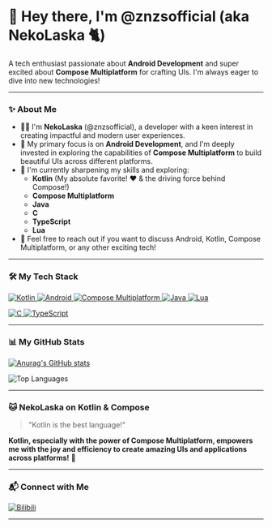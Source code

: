 # 👋 Hey there, I'm @znzsofficial (aka NekoLaska 🐈)

A tech enthusiast passionate about **Android Development** and super excited about **Compose Multiplatform** for crafting UIs. I'm always eager to dive into new technologies!

---

### ✨ About Me

-   🧑‍💻 I'm **NekoLaska** (@znzsofficial), a developer with a keen interest in creating impactful and modern user experiences.
-   👀 My primary focus is on **Android Development**, and I'm deeply invested in exploring the capabilities of **Compose Multiplatform** to build beautiful UIs across different platforms.
-   🌱 I'm currently sharpening my skills and exploring:
    -   **Kotlin** (My absolute favorite! ❤️ & the driving force behind Compose!)
    -   **Compose Multiplatform**
    -   **Java**
    -   **C**
    -   **TypeScript**
    -   **Lua**
-   💬 Feel free to reach out if you want to discuss Android, Kotlin, Compose Multiplatform, or any other exciting tech!

---

### 🛠️ My Tech Stack

<!-- Main Skills -->
<p align="left">
  <a href="https://kotlinlang.org" target="_blank" rel="noreferrer">
    <img src="https://img.shields.io/badge/Kotlin-7F52FF?style=for-the-badge&logo=kotlin&logoColor=white" alt="Kotlin">
  </a>
  <a href="https://developer.android.com" target="_blank" rel="noreferrer">
    <img src="https://img.shields.io/badge/Android-3DDC84?style=for-the-badge&logo=android&logoColor=white" alt="Android">
  </a>
  <a href="https://www.jetbrains.com/compose-multiplatform/" target="_blank" rel="noreferrer">
    <img src="https://img.shields.io/badge/Compose%20Multiplatform-4285F4?style=for-the-badge&logo=jetpackcompose&logoColor=white" alt="Compose Multiplatform">
  </a>
  <a href="https://www.java.com" target="_blank" rel="noreferrer">
    <img src="https://img.shields.io/badge/Java-ED8B00?style=for-the-badge&logo=openjdk&logoColor=white" alt="Java">
  </a>
  <a href="https://www.lua.org/" target="_blank" rel="noreferrer">
    <img src="https://img.shields.io/badge/Lua-2C2D72?style=for-the-badge&logo=lua&logoColor=white" alt="Lua">
  </a>
</p>

<!-- Currently Learning / Exploring -->
<p align="left">
  <a href="https://en.cppreference.com/w/c/language" target="_blank" rel="noreferrer">
    <img src="https://img.shields.io/badge/C-00599C?style=for-the-badge&logo=c&logoColor=white" alt="C">
  </a>
  <a href="https://www.typescriptlang.org/" target="_blank" rel="noreferrer">
    <img src="https://img.shields.io/badge/TypeScript-007ACC?style=for-the-badge&logo=typescript&logoColor=white" alt="TypeScript">
  </a>
</p>

---

### 📊 My GitHub Stats

<!-- You can try different themes: dark, radical, merko, gruvbox, tokyonight, onedark, cobalt, synthwave, highcontrast, dracula -->
[![Anurag's GitHub stats](https://github-readme-stats.vercel.app/api?username=znzsofficial&show_icons=true&theme=tokyonight&hide_border=true&count_private=true&include_all_commits=true)](https://github.com/anuraghazra/github-readme-stats)

<img src="https://github-readme-stats.vercel.app/api/top-langs/?username=znzsofficial&theme=tokyonight&hide_border=true&langs_count=8" alt="Top Languages">

---

### 🐱 NekoLaska on Kotlin & Compose

> "Kotlin is the best language!"

**Kotlin, especially with the power of Compose Multiplatform, empowers me with the joy and efficiency to create amazing UIs and applications across platforms!** 🚀

---

### 📬 Connect with Me

<p align="left">
  <a href="https://space.bilibili.com/15544900" target="_blank">
    <img alt="Bilibili" src="https://img.shields.io/badge/Bilibili-%E5%93%94%E5%93%A9%E5%93%94%E5%93%A9-00A1D6?style=for-the-badge&logo=bilibili&logoColor=white"/>
  </a>
</p>

---
